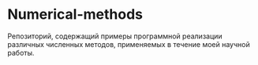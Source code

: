 # Numerical-methods
Репозиторий, содержащий примеры программной реализации различных численных методов, применяемых в течение моей научной работы.
